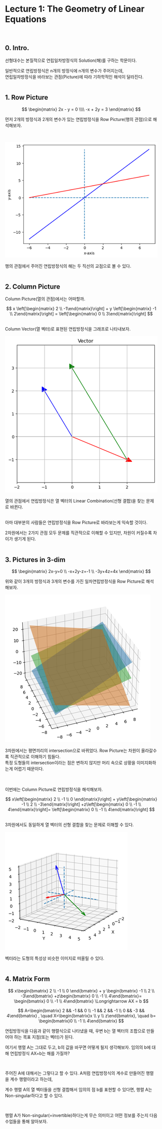 Lecture 1: The Geometry of Linear Equations
=======

<br>

## 0. Intro.
선형대수는 본질적으로 연립일차방정식의 Solution(해)를 구하는 학문이다.

일반적으로 연립방정식은 n개의 방정식에 n개의 변수가 주어지는데,<br>
연립일차방정식을 바라보는 관점(Picture)에 따라 기하학적인 해석이 달라진다.
<br>
<br>

## 1. Row Picture


$$
\begin{matrix}
2x - y = 0 \\\\
-x + 2y = 3
\end{matrix}
$$


먼저 2개의 방정식과 2개의 변수가 있는 연립방정식을 Row Picture(행의 관점)으로 해석해보자.

<br>


    
![png](/assets/img/img_LA/lecture_1/output_2_0.png)
    


행의 관점에서 주어진 연립방정식의 해는 두 직선의 교점으로 볼 수 있다.
<br><br>

## 2. Column Picture
Column Picture(열의 관점)에서는 어떠할까.

$$
x \left[\begin{matrix} 2 \\ -1\end{matrix}\right] + y \left[\begin{matrix} -1 \\ 2\end{matrix}\right]
= \left[\begin{matrix} 0 \\ 3\end{matrix}\right]
$$

<br>
Column Vector(열 벡터)로 표현된 연립방정식을 그래프로 나타내보자.

<br>
    
![png](/assets/img/img_LA/lecture_1/output_4_0.png)
    


열의 관점에서 연립방정식은 열 벡터의 Linear Combination(선형 결합)을 찾는 문제로 바뀐다.

<br>
아마 대부분의 사람들은 연립방정식을 Row Picture로 바라보는게 익숙할 것이다.

2차원에서는 2가지 관점 모두 문제를 직관적으로 이해할 수 있지만, 차원이 커질수록 차이가 생기게 된다.
<br><br>

## 3. Pictures in 3-dim

$$
\begin{matrix}
2x-y=0 \\
-x+2y-z=-1 \\
-3y+4z=4x
\end{matrix}
$$


위와 같이 3개의 방정식과 3개의 변수를 가진 일차연립방정식을 Row Picture로 해석해보자.



    
![png](/assets/img/img_LA/lecture_1/output_6_1.png)
    


3차원에서는 평면끼리의 intersection으로 바뀌었다. Row Picture는 차원이 올라갈수록 직관적으로 이해하기 힘들다.  
특정 도형들의 intersection이라는 점은 변하지 않지만 머리 속으로 상황을 이미지화하는게 어렵기 때문이다.


<br><br>
이번에는 Column Picture로 연립방정식을 해석해보자.
<br>

$$
x\left[\begin{matrix} 2 \\ -1 \\ 0 \end{matrix}\right] + y\left[\begin{matrix} -1 \\ 2 \\ -3\end{matrix}\right]
+z\left[\begin{matrix} 0 \\ -1 \\ 4\end{matrix}\right]= \left[\begin{matrix} 0 \\ -1 \\ 4\end{matrix}\right]
$$

<br>
3차원에서도 동일하게 열 벡터의 선형 결합을 찾는 문제로 이해할 수 있다.

<br>


    
![png](/assets/img/img_LA/lecture_1/output_8_1.png)
    


벡터라는 도형의 특성상 비슷한 이미지로 떠올릴 수 있다.
<br><br>

## 4. Matrix Form


$$
x\begin{bmatrix} 2 \\ -1 \\ 0 \end{bmatrix} + y \begin{bmatrix} -1 \\ 2 \\ -3\end{bmatrix}
+z\begin{bmatrix} 0 \\ -1 \\ 4\end{bmatrix}= \begin{bmatrix} 0 \\ -1 \\ 4\end{bmatrix}
 \Longrightarrow  AX = b
$$

$$
A=\begin{bmatrix} 2 && -1 && 0 \\ -1 && 2 && -1 \\ 0 && -3 && 4\end{bmatrix} , \quad
X=\begin{bmatrix}x \\ y \\ z\end{bmatrix}, \quad b= \begin{bmatrix}0 \\ -1 \\ 4\end{bmatrix}
$$


연립방정식을 다음과 같이 행렬식으로 나타냈을 때, 우변 b는 열 벡터의 조합으로 만들어야 하는 목표 지점(또는 벡터)가 된다.

여기서 행렬 A는 그대로 두고, b의 값을 바꾸면 어떻게 될지 생각해보자. 임의의 b에 대해 연립방정식 AX=b는 해를 가질까?

<br>

주어진 A에 대해서는 그렇다고 할 수 있다. A처럼 연립방정식의 계수로 만들어진 행렬을 계수 행렬이라고 하는데,

계수 행렬 A의 열 벡터들을 선형 결합해서 임의의 점 b를 표현할 수 있다면, 행렬 A는 Non-singular하다고 할 수 있다.

<br>

행렬 A가 Non-singular(=invertible)하다는게 무슨 의미이고 어떤 정보를 주는지 다음 수업들을 통해 알아보자.

